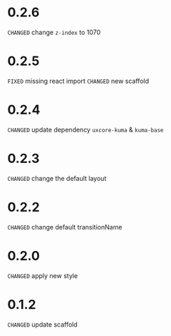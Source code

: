 # 0.2.6

`CHANGED` change `z-index` to 1070

# 0.2.5

`FIXED` missing react import
`CHANGED` new scaffold

# 0.2.4

`CHANGED` update dependency `uxcore-kuma` & `kuma-base`

# 0.2.3

`CHANGED` change the default layout

# 0.2.2

`CHANGED` change default transitionName 

# 0.2.0

`CHANGED` apply new style

# 0.1.2

`CHANGED` update scaffold
